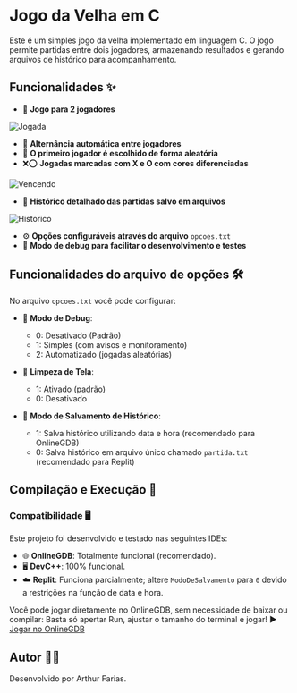 # Jogo da Velha em C

Este é um simples jogo da velha implementado em linguagem C. O jogo permite partidas entre dois jogadores, armazenando resultados e gerando arquivos de histórico para acompanhamento.

## Funcionalidades ✨

- 👥 **Jogo para 2 jogadores**
  
![Jogada](https://github.com/user-attachments/assets/822c1e75-e304-4d02-9028-f5c3a10b3d5f)

- 🔄 **Alternância automática entre jogadores**
- 🎲 **O primeiro jogador é escolhido de forma aleatória**
- ❌⭕ **Jogadas marcadas com X e O com cores diferenciadas**

![Vencendo](https://github.com/user-attachments/assets/bbf12ab4-e553-4814-aba6-b9fa7612d503)

- 📝 **Histórico detalhado das partidas salvo em arquivos**

![Historico](https://github.com/user-attachments/assets/14e5eedb-23ca-4b29-98a8-880c4993cafd)
  
- ⚙️ **Opções configuráveis através do arquivo** `opcoes.txt`
- 🐛 **Modo de debug para facilitar o desenvolvimento e testes**

## Funcionalidades do arquivo de opções 🛠️

No arquivo `opcoes.txt` você pode configurar:

- 🐞 **Modo de Debug**:

  - 0: Desativado (Padrão)
  - 1: Simples (com avisos e monitoramento)
  - 2: Automatizado (jogadas aleatórias)

- 🧹 **Limpeza de Tela**:

  - 1: Ativado (padrão)
  - 0: Desativado

- 💾 **Modo de Salvamento de Histórico**:

  - 1: Salva histórico utilizando data e hora (recomendado para OnlineGDB)
  - 0: Salva histórico em arquivo único chamado `partida.txt` (recomendado para Replit)

## Compilação e Execução 🚀

### Compatibilidade 🖥️

Este projeto foi desenvolvido e testado nas seguintes IDEs:

- 🌐 **OnlineGDB**: Totalmente funcional (recomendado).
- 🖥️ **DevC++**: 100% funcional.
- ☁️ **Replit**: Funciona parcialmente; altere `ModoDeSalvamento` para `0` devido a restrições na função de data e hora.

Você pode jogar diretamente no OnlineGDB, sem necessidade de baixar ou compilar:
Basta só apertar Run, ajustar o tamanho do terminal e jogar!
▶️ [Jogar no OnlineGDB](https://onlinegdb.com/8Uf-VIijQT)

## Autor 👨‍💻

Desenvolvido por Arthur Farias.

